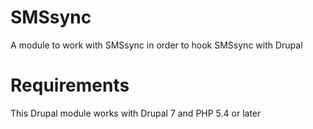 SMSsync
=======

A module to work with SMSsync in order to hook SMSsync with Drupal

Requirements
=======

This Drupal module works with Drupal 7 and PHP 5.4 or later
